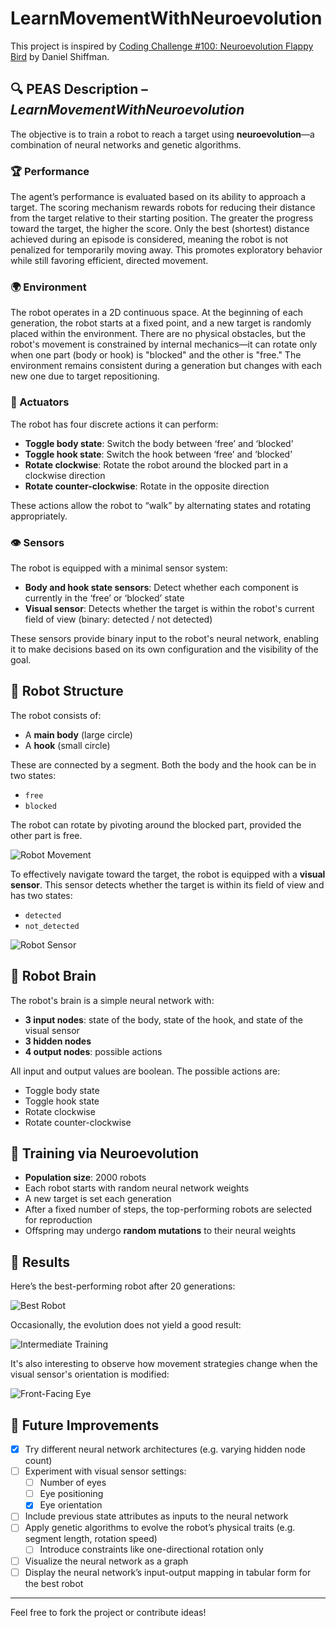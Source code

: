 # LearnMovementWithNeuroevolution

This project is inspired by [Coding Challenge #100: Neuroevolution Flappy Bird](https://www.youtube.com/watch?v=c6y21FkaUqw) by Daniel Shiffman.

## 🔍 PEAS Description – *LearnMovementWithNeuroevolution*

The objective is to train a robot to reach a target using **neuroevolution**—a combination of neural networks and genetic algorithms.

### 🏆 Performance
The agent’s performance is evaluated based on its ability to approach a target. The scoring mechanism rewards robots for reducing their distance from the target relative to their starting position. The greater the progress toward the target, the higher the score. Only the best (shortest) distance achieved during an episode is considered, meaning the robot is not penalized for temporarily moving away. This promotes exploratory behavior while still favoring efficient, directed movement.

### 🌍 Environment
The robot operates in a 2D continuous space. At the beginning of each generation, the robot starts at a fixed point, and a new target is randomly placed within the environment. There are no physical obstacles, but the robot's movement is constrained by internal mechanics—it can rotate only when one part (body or hook) is "blocked" and the other is "free." The environment remains consistent during a generation but changes with each new one due to target repositioning.

### 🦿 Actuators
The robot has four discrete actions it can perform:
- **Toggle body state**: Switch the body between ‘free’ and ‘blocked’
- **Toggle hook state**: Switch the hook between ‘free’ and ‘blocked’
- **Rotate clockwise**: Rotate the robot around the blocked part in a clockwise direction
- **Rotate counter-clockwise**: Rotate in the opposite direction

These actions allow the robot to “walk” by alternating states and rotating appropriately.

### 👁️ Sensors
The robot is equipped with a minimal sensor system:
- **Body and hook state sensors**: Detect whether each component is currently in the ‘free’ or ‘blocked’ state
- **Visual sensor**: Detects whether the target is within the robot's current field of view (binary: detected / not detected)

These sensors provide binary input to the robot's neural network, enabling it to make decisions based on its own configuration and the visibility of the goal.


## 🤖 Robot Structure

The robot consists of:

- A **main body** (large circle)
- A **hook** (small circle)

These are connected by a segment. Both the body and the hook can be in two states:

- `free`
- `blocked`

The robot can rotate by pivoting around the blocked part, provided the other part is free.

![Robot Movement](https://github.com/adebiasi/LearnMovementWithNeuroevolution/blob/main/imgs/RobotMovement.gif)

To effectively navigate toward the target, the robot is equipped with a **visual sensor**. This sensor detects whether the target is within its field of view and has two states:

- `detected`
- `not_detected`

![Robot Sensor](https://github.com/adebiasi/LearnMovementWithNeuroevolution/blob/main/imgs/RobotEye.gif)

## 🧠 Robot Brain

The robot's brain is a simple neural network with:

- **3 input nodes**: state of the body, state of the hook, and state of the visual sensor
- **3 hidden nodes**
- **4 output nodes**: possible actions

All input and output values are boolean. The possible actions are:

- Toggle body state
- Toggle hook state
- Rotate clockwise
- Rotate counter-clockwise

## 🧬 Training via Neuroevolution

- **Population size**: 2000 robots
- Each robot starts with random neural network weights
- A new target is set each generation
- After a fixed number of steps, the top-performing robots are selected for reproduction
- Offspring may undergo **random mutations** to their neural weights

## 🎯 Results

Here’s the best-performing robot after 20 generations:

![Best Robot](https://github.com/adebiasi/LearnMovementWithNeuroevolution/blob/main/imgs/finalTraining.gif)

Occasionally, the evolution does not yield a good result:

![Intermediate Training](https://github.com/adebiasi/LearnMovementWithNeuroevolution/blob/main/imgs/intermediateTraining.gif)

It's also interesting to observe how movement strategies change when the visual sensor's orientation is modified:

![Front-Facing Eye](https://github.com/adebiasi/LearnMovementWithNeuroevolution/blob/main/imgs/frontEye.gif)

## 🔮 Future Improvements

- [x] Try different neural network architectures (e.g. varying hidden node count)
- [ ] Experiment with visual sensor settings:
  - [ ] Number of eyes
  - [ ] Eye positioning
  - [x] Eye orientation
- [ ] Include previous state attributes as inputs to the neural network
- [ ] Apply genetic algorithms to evolve the robot’s physical traits (e.g. segment length, rotation speed)
  - [ ] Introduce constraints like one-directional rotation only
- [ ] Visualize the neural network as a graph
- [ ] Display the neural network’s input-output mapping in tabular form for the best robot

---

Feel free to fork the project or contribute ideas!

